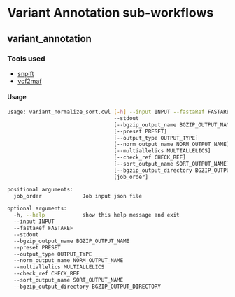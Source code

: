 # Variant Annotation sub-workflows

## variant_annotation

### Tools used

- [snpift](https://msk-access.gitbook.io/command-line-tools-cwl/snpsift_annotate_5.0/)
- [vcf2maf](https://msk-access.gitbook.io/command-line-tools-cwl/vcf2maf_1.6.21/)

#### Usage

```bash
usage: variant_normalize_sort.cwl [-h] --input INPUT --fastaRef FASTAREF
                                  --stdout
                                  [--bgzip_output_name BGZIP_OUTPUT_NAME]
                                  [--preset PRESET]
                                  [--output_type OUTPUT_TYPE]
                                  [--norm_output_name NORM_OUTPUT_NAME]
                                  [--multiallelics MULTIALLELICS]
                                  [--check_ref CHECK_REF]
                                  [--sort_output_name SORT_OUTPUT_NAME]
                                  [--bgzip_output_directory BGZIP_OUTPUT_DIRECTORY]
                                  [job_order]

positional arguments:
  job_order             Job input json file

optional arguments:
  -h, --help            show this help message and exit
  --input INPUT
  --fastaRef FASTAREF
  --stdout
  --bgzip_output_name BGZIP_OUTPUT_NAME
  --preset PRESET
  --output_type OUTPUT_TYPE
  --norm_output_name NORM_OUTPUT_NAME
  --multiallelics MULTIALLELICS
  --check_ref CHECK_REF
  --sort_output_name SORT_OUTPUT_NAME
  --bgzip_output_directory BGZIP_OUTPUT_DIRECTORY

```

